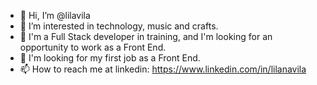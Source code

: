 - 👋 Hi, I’m @lilavila
- 👀 I’m interested in technology, music and crafts.
- 🌱 I'm a Full Stack developer in training, and I'm looking for an opportunity to work as a Front End.
- 💞️ I'm looking for my first job as a Front End.
- 📫 How to reach me at linkedin: https://www.linkedin.com/in/lilanavila

<!---
lilavila/lilavila is a ✨ special ✨ repository because its `README.md` (this file) appears on your GitHub profile.
You can click the Preview link to take a look at your changes.
--->
